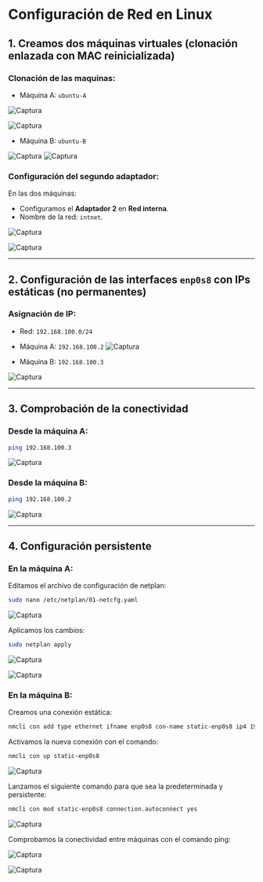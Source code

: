 # Configuración de Red en Linux

## 1. Creamos dos máquinas virtuales (clonación enlazada con MAC reinicializada)


### Clonación de las maquinas:
  - Máquina A: `ubuntu-A`
    
  ![Captura](./Imagenes/Captura1.png)

  ![Captura](./Imagenes/Captura2.png)
      
  - Máquina B: `ubuntu-B`

  ![Captura](./Imagenes/Captura3.png)
  ![Captura](./Imagenes/Captura2.png)
  

### Configuración del segundo adaptador:
En las dos máquinas:
- Configuramos el **Adaptador 2** en **Red interna**.
- Nombre de la red: `intnet`.

![Captura](./Imagenes/Captura4.png)

![Captura](./Imagenes/Captura5.png)

---

## 2. Configuración de las interfaces `enp0s8` con IPs estáticas (no permanentes)

### Asignación de IP:
- Red: `192.168.100.0/24`
- Máquina A: `192.168.100.2`
![Captura](./Imagenes/Captura6.1.png)

- Máquina B: `192.168.100.3`

![Captura](./Imagenes/Captura6.2.png)

---

## 3. Comprobación de la conectividad

### Desde la máquina A:
```bash
ping 192.168.100.3
```
![Captura](./Imagenes/Captura6.png)

### Desde la máquina B:
```bash
ping 192.168.100.2
```
![Captura](./Imagenes/Captura7.png)

---

## 4. Configuración persistente

### En la máquina A:
Editamos el archivo de configuración de netplan:
```bash
sudo nano /etc/netplan/01-netcfg.yaml
```
![Captura](./Imagenes/Captura8.png)

Aplicamos los cambios:
```bash
sudo netplan apply
```
![Captura](./Imagenes/Captura9.png)

![Captura](./Imagenes/Captura10.png)
### En la máquina B:
Creamos una conexión estática:
```bash
nmcli con add type ethernet ifname enp0s8 con-name static-enp0s8 ip4 192.168.100.3/24
```

Activamos la nueva conexión con el comando:
```bash
nmcli con up static-enp0s8
```
![Captura](./Imagenes/Captura11.png)

Lanzamos el siguiente comando para que sea la predeterminada y persistente:
```bash
nmcli con mod static-enp0s8 connection.autoconnect yes
```
![Captura](./Imagenes/Captura13.png)

Comprobamos la conectividad entre máquinas con el comando ping:

![Captura](./Imagenes/Captura12.png)

![Captura](./Imagenes/Captura14.png)
